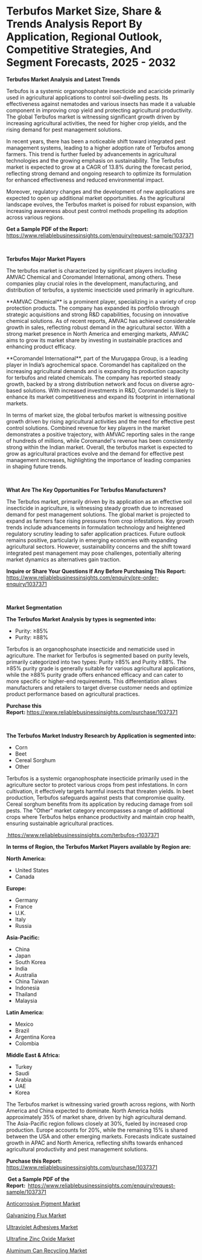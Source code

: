 <p><h1>Terbufos Market Size, Share & Trends Analysis Report By Application, Regional Outlook, Competitive Strategies, And Segment Forecasts, 2025 - 2032</h1></p><p><strong>Terbufos Market Analysis and Latest Trends</strong></p>
<p><p>Terbufos is a systemic organophosphate insecticide and acaricide primarily used in agricultural applications to control soil-dwelling pests. Its effectiveness against nematodes and various insects has made it a valuable component in improving crop yield and protecting agricultural productivity. The global Terbufos market is witnessing significant growth driven by increasing agricultural activities, the need for higher crop yields, and the rising demand for pest management solutions. </p><p>In recent years, there has been a noticeable shift toward integrated pest management systems, leading to a higher adoption rate of Terbufos among farmers. This trend is further fueled by advancements in agricultural technologies and the growing emphasis on sustainability. The Terbufos market is expected to grow at a CAGR of 13.8% during the forecast period, reflecting strong demand and ongoing research to optimize its formulation for enhanced effectiveness and reduced environmental impact.</p><p>Moreover, regulatory changes and the development of new applications are expected to open up additional market opportunities. As the agricultural landscape evolves, the Terbufos market is poised for robust expansion, with increasing awareness about pest control methods propelling its adoption across various regions.</p></p>
<p><strong>Get a Sample PDF of the Report:&nbsp;</strong> <a href="https://www.reliablebusinessinsights.com/enquiry/request-sample/1037371?utm_campaign=1106&utm_medium=2&utm_source=Github&utm_content=ia&utm_term=02042025&utm_id=terbufos">https://www.reliablebusinessinsights.com/enquiry/request-sample/1037371</a></p>
<p>&nbsp;</p>
<p><strong>Terbufos Major Market Players</strong></p>
<p><p>The terbufos market is characterized by significant players including AMVAC Chemical and Coromandel International, among others. These companies play crucial roles in the development, manufacturing, and distribution of terbufos, a systemic insecticide used primarily in agriculture.</p><p>**AMVAC Chemical** is a prominent player, specializing in a variety of crop protection products. The company has expanded its portfolio through strategic acquisitions and strong R&D capabilities, focusing on innovative chemical solutions. As of recent reports, AMVAC has achieved considerable growth in sales, reflecting robust demand in the agricultural sector. With a strong market presence in North America and emerging markets, AMVAC aims to grow its market share by investing in sustainable practices and enhancing product efficacy.</p><p>**Coromandel International**, part of the Murugappa Group, is a leading player in India’s agrochemical space. Coromandel has capitalized on the increasing agricultural demands and is expanding its production capacity for terbufos and related chemicals. The company has reported steady growth, backed by a strong distribution network and focus on diverse agro-based solutions. With increased investments in R&D, Coromandel is likely to enhance its market competitiveness and expand its footprint in international markets.</p><p>In terms of market size, the global terbufos market is witnessing positive growth driven by rising agricultural activities and the need for effective pest control solutions. Combined revenue for key players in the market demonstrates a positive trajectory, with AMVAC reporting sales in the range of hundreds of millions, while Coromandel's revenue has been consistently strong within the Indian market. Overall, the terbufos market is expected to grow as agricultural practices evolve and the demand for effective pest management increases, highlighting the importance of leading companies in shaping future trends.</p></p>
<p>&nbsp;</p>
<p><strong>What Are The Key Opportunities For Terbufos Manufacturers?</strong></p>
<p><p>The Terbufos market, primarily driven by its application as an effective soil insecticide in agriculture, is witnessing steady growth due to increased demand for pest management solutions. The global market is projected to expand as farmers face rising pressures from crop infestations. Key growth trends include advancements in formulation technology and heightened regulatory scrutiny leading to safer application practices. Future outlook remains positive, particularly in emerging economies with expanding agricultural sectors. However, sustainability concerns and the shift toward integrated pest management may pose challenges, potentially altering market dynamics as alternatives gain traction.</p></p>
<p><strong>Inquire or Share Your Questions If Any Before Purchasing This Report:</strong> <a href="https://www.reliablebusinessinsights.com/enquiry/pre-order-enquiry/1037371?utm_campaign=1106&utm_medium=2&utm_source=Github&utm_content=ia&utm_term=02042025&utm_id=terbufos">https://www.reliablebusinessinsights.com/enquiry/pre-order-enquiry/1037371</a></p>
<p>&nbsp;</p>
<p><strong>Market Segmentation</strong></p>
<p><strong>The Terbufos Market Analysis by types is segmented into:</strong></p>
<p><ul><li>Purity: ≥85%</li><li>Purity: ≥88%</li></ul></p>
<p><p>Terbufos is an organophosphate insecticide and nematicide used in agriculture. The market for Terbufos is segmented based on purity levels, primarily categorized into two types: Purity ≥85% and Purity ≥88%. The ≥85% purity grade is generally suitable for various agricultural applications, while the ≥88% purity grade offers enhanced efficacy and can cater to more specific or higher-end requirements. This differentiation allows manufacturers and retailers to target diverse customer needs and optimize product performance based on agricultural practices.</p></p>
<p><strong>Purchase this Report:&nbsp;</strong><a href="https://www.reliablebusinessinsights.com/purchase/1037371?utm_campaign=1106&utm_medium=2&utm_source=Github&utm_content=ia&utm_term=02042025&utm_id=terbufos">https://www.reliablebusinessinsights.com/purchase/1037371</a></p>
<p>&nbsp;</p>
<p><strong>The Terbufos Market Industry Research by Application is segmented into:</strong></p>
<p><ul><li>Corn</li><li>Beet</li><li>Cereal Sorghum</li><li>Other</li></ul></p>
<p><p>Terbufos is a systemic organophosphate insecticide primarily used in the agriculture sector to protect various crops from pest infestations. In corn cultivation, it effectively targets harmful insects that threaten yields. In beet production, Terbufos safeguards against pests that compromise quality. Cereal sorghum benefits from its application by reducing damage from soil pests. The "Other" market category encompasses a range of additional crops where Terbufos helps enhance productivity and maintain crop health, ensuring sustainable agricultural practices.</p></p>
<p><a href="https://www.reliablebusinessinsights.com/terbufos-r1037371?utm_campaign=1106&utm_medium=2&utm_source=Github&utm_content=ia&utm_term=02042025&utm_id=terbufos">&nbsp;https://www.reliablebusinessinsights.com/terbufos-r1037371</a></p>
<p><strong>In terms of Region, the Terbufos Market Players available by Region are:</strong></p>
<p>
    <p> <strong> North America: </strong>
        <ul>
            <li>United States</li>
            <li>Canada</li>
        </ul>
        </p> 
    <p> <strong> Europe: </strong>
        <ul>
            <li>Germany</li>
            <li>France</li>
            <li>U.K.</li>
            <li>Italy</li>
            <li>Russia</li>
        </ul>
        </p> 
    <p> <strong> Asia-Pacific: </strong>
        <ul>
            <li>China</li>
            <li>Japan</li>
            <li>South Korea</li>
            <li>India</li>
            <li>Australia</li>
            <li>China Taiwan</li>
            <li>Indonesia</li>
            <li>Thailand</li>
            <li>Malaysia</li>
        </ul>
        </p> 
    <p> <strong> Latin America: </strong>
        <ul>
            <li>Mexico</li>
            <li>Brazil</li>
            <li>Argentina Korea</li>
            <li>Colombia</li>
        </ul>
        </p> 
    <p> <strong> Middle East & Africa: </strong>
        <ul>
            <li>Turkey</li>
            <li>Saudi</li>
            <li>Arabia</li>
            <li>UAE</li>
            <li>Korea</li>
        </ul>
    </p>
    </p>
<p><p>The Terbufos market is witnessing varied growth across regions, with North America and China expected to dominate. North America holds approximately 35% of market share, driven by high agricultural demand. The Asia-Pacific region follows closely at 30%, fueled by increased crop production. Europe accounts for 20%, while the remaining 15% is shared between the USA and other emerging markets. Forecasts indicate sustained growth in APAC and North America, reflecting shifts towards enhanced agricultural productivity and pest management solutions.</p></p>
<p><strong>Purchase this Report: </strong><a href="https://www.reliablebusinessinsights.com/purchase/1037371?utm_campaign=1106&utm_medium=2&utm_source=Github&utm_content=ia&utm_term=02042025&utm_id=terbufos">https://www.reliablebusinessinsights.com/purchase/1037371</a></p>
<p>&nbsp;<strong>Get a Sample PDF of the Report:&nbsp;&nbsp;</strong><a href="https://www.reliablebusinessinsights.com/enquiry/request-sample/1037371?utm_campaign=1106&utm_medium=2&utm_source=Github&utm_content=ia&utm_term=02042025&utm_id=terbufos">https://www.reliablebusinessinsights.com/enquiry/request-sample/1037371</a></p>
<p><strong></strong></p>
<p><p><a href="https://github.com/abdhsheila7/Market-Research-Report-List-1/blob/main/anticorrosive-pigment-market.md?utm_campaign=1106&utm_medium=2&utm_source=Github&utm_content=ia&utm_term=02042025&utm_id=terbufos">Anticorrosive Pigment Market</a></p><p><a href="https://github.com/godekkutero4/Market-Research-Report-List-1/blob/main/galvanizing-flux-market.md?utm_campaign=1106&utm_medium=2&utm_source=Github&utm_content=ia&utm_term=02042025&utm_id=terbufos">Galvanizing Flux Market</a></p><p><a href="https://github.com/rjaibiagha/Market-Research-Report-List-1/blob/main/ultraviolet-adhesives-market.md?utm_campaign=1106&utm_medium=2&utm_source=Github&utm_content=ia&utm_term=02042025&utm_id=terbufos">Ultraviolet Adhesives Market</a></p><p><a href="https://github.com/dringmurza6r/Market-Research-Report-List-1/blob/main/ultrafine-zinc-oxide-market.md?utm_campaign=1106&utm_medium=2&utm_source=Github&utm_content=ia&utm_term=02042025&utm_id=terbufos">Ultrafine Zinc Oxide Market</a></p><p><a href="https://github.com/rumaskdallys2/Market-Research-Report-List-1/blob/main/aluminum-can-recycling-market.md?utm_campaign=1106&utm_medium=2&utm_source=Github&utm_content=ia&utm_term=02042025&utm_id=terbufos">Aluminum Can Recycling Market</a></p></p>